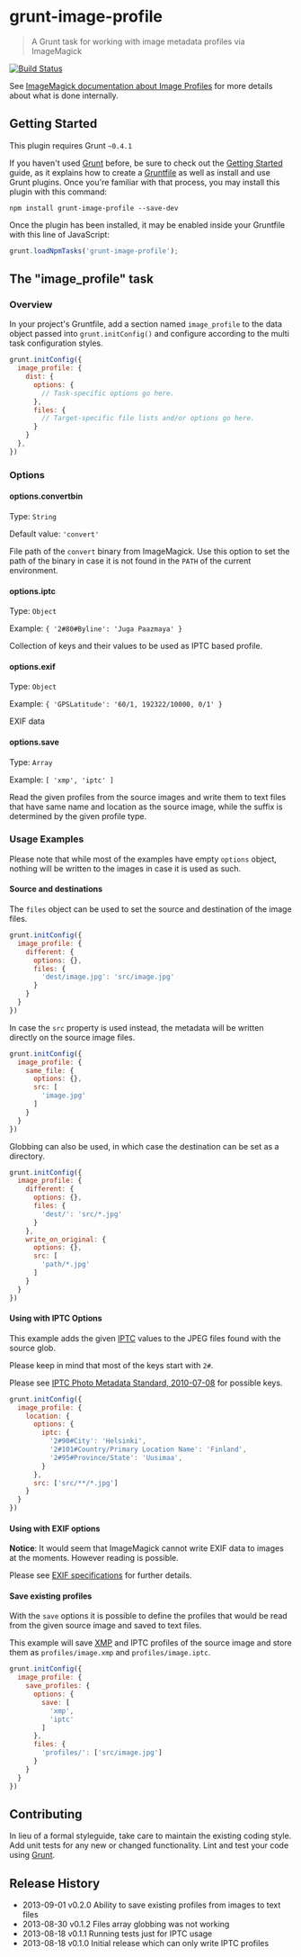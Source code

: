 # grunt-image-profile

> A Grunt task for working with image metadata profiles via ImageMagick

[![Build Status](https://travis-ci.org/paazmaya/grunt-image-profile.png?branch=master)](https://travis-ci.org/paazmaya/grunt-image-profile)

See [ImageMagick documentation about Image Profiles](http://www.imagemagick.org/Usage/formats/#profiles)
for more details about what is done internally.

## Getting Started
This plugin requires Grunt `~0.4.1`

If you haven't used [Grunt](http://gruntjs.com/) before, be sure to check out the
[Getting Started](http://gruntjs.com/getting-started) guide, as it explains how to create
a [Gruntfile](http://gruntjs.com/sample-gruntfile) as well as install and use Grunt plugins.
Once you're familiar with that process, you may install this plugin with this command:

```shell
npm install grunt-image-profile --save-dev
```

Once the plugin has been installed, it may be enabled inside your Gruntfile with this line of JavaScript:

```js
grunt.loadNpmTasks('grunt-image-profile');
```

## The "image_profile" task

### Overview
In your project's Gruntfile, add a section named `image_profile` to the data object passed into
`grunt.initConfig()` and configure according to the multi task configuration styles.

```js
grunt.initConfig({
  image_profile: {
    dist: {
      options: {
        // Task-specific options go here.
      },
      files: {
        // Target-specific file lists and/or options go here.
      }
    }
  },
})
```


### Options

#### options.convertbin
Type: `String`

Default value: `'convert'`

File path of the `convert` binary from ImageMagick. Use this option to set the path of the binary
in case it is not found in the `PATH` of the current environment.

#### options.iptc
Type: `Object`

Example: `{ '2#80#Byline': 'Juga Paazmaya' }`

Collection of keys and their values to be used as IPTC based profile.

#### options.exif
Type: `Object`

Example: `{ 'GPSLatitude': '60/1, 192322/10000, 0/1' }`

EXIF data

#### options.save
Type: `Array`

Example: `[ 'xmp', 'iptc' ]`

Read the given profiles from the source images and write them to text files that have same name and location
as the source image, while the suffix is determined by the given profile type.

### Usage Examples

Please note that while most of the examples have empty `options` object, nothing will be written
to the images in case it is used as such.

#### Source and destinations

The `files` object can be used to set the source and destination of the image files.

```js
grunt.initConfig({
  image_profile: {
    different: {
      options: {},
      files: {
        'dest/image.jpg': 'src/image.jpg'
      }
    }
  }
})
```

In case the `src` property is used instead, the metadata will be written directly on the source image files.

```js
grunt.initConfig({
  image_profile: {
    same_file: {
      options: {},
      src: [
        'image.jpg'
      ]
    }
  }
})
```

Globbing can also be used, in which case the destination can be set as a directory.

```js
grunt.initConfig({
  image_profile: {
    different: {
      options: {},
      files: {
        'dest/': 'src/*.jpg'
      }
    },
    write_on_original: {
      options: {},
      src: [
        'path/*.jpg'
      ]
    }
  }
})
```

#### Using with IPTC Options

This example adds the given [IPTC](http://www.iptc.org/site/Home/) values to the JPEG files found with the source glob.

Please keep in mind that most of the keys start with `2#`.

Please see [IPTC Photo Metadata Standard, 2010-07-08](http://www.iptc.org/std/photometadata/specification/IPTC-PhotoMetadata-201007_1.pdf)
for possible keys.

```js
grunt.initConfig({
  image_profile: {
    location: {
      options: {
        iptc: {
          '2#90#City': 'Helsinki',
          '2#101#Country/Primary Location Name': 'Finland',
          '2#95#Province/State': 'Uusimaa',
        }
      },
      src: ['src/**/*.jpg']
    }
  }
})
```

#### Using with EXIF options

**Notice**: It would seem that ImageMagick cannot write EXIF data to images at the moments. However reading is possible.

Please see [EXIF specifications](http://www.exif.org/specifications.html) for further details.


#### Save existing profiles

With the `save` options it is possible to define the profiles that would be read from the given source image and saved to text files.

This example will save [XMP](http://www.adobe.com/products/xmp/) and IPTC profiles of the source
image and store them as `profiles/image.xmp` and `profiles/image.iptc`.

```js
grunt.initConfig({
  image_profile: {
    save_profiles: {
      options: {
        save: [
          'xmp',
          'iptc'
        ]
      },
      files: {
        'profiles/': ['src/image.jpg']
      }
    }
  }
})
```

## Contributing

In lieu of a formal styleguide, take care to maintain the existing coding style.
Add unit tests for any new or changed functionality.
Lint and test your code using [Grunt](http://gruntjs.com/).


## Release History

* 2013-09-01    v0.2.0    Ability to save existing profiles from images to text files
* 2013-08-30    v0.1.2    Files array globbing was not working
* 2013-08-18    v0.1.1    Running tests just for IPTC usage
* 2013-08-18    v0.1.0    Initial release which can only write IPTC profiles
